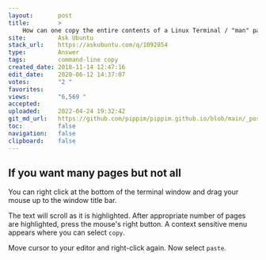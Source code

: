 ```yaml
---
layout:       post
title:        >
    How can one copy the entire contents of a Linux Terminal / "man" pages to a a text editor (gedit in this instance)?
site:         Ask Ubuntu
stack_url:    https://askubuntu.com/q/1092854
type:         Answer
tags:         command-line copy
created_date: 2018-11-14 12:47:16
edit_date:    2020-06-12 14:37:07
votes:        "2 "
favorites:    
views:        "6,569 "
accepted:     
uploaded:     2022-04-24 19:32:42
git_md_url:   https://github.com/pippim/pippim.github.io/blob/main/_posts/2018/2018-11-14-How-can-one-copy-the-entire-contents-of-a-Linux-Terminal-_-_man_-pages-to-a-a-text-editor-_gedit-in-this-instance__.md
toc:          false
navigation:   false
clipboard:    false
---
```


## If you want many pages but not all

You can right click at the bottom of the terminal window and drag your mouse up to the window title bar.

The text will scroll as it is highlighted. After appropriate number of pages are highlighted, press the mouse's right button. A context sensitive menu appears where you can select `copy`.

Move cursor to your editor and right-click again. Now select `paste`.
